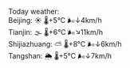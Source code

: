 Today weather:  
Beijing: ☀️   🌡️+5°C 🌬️↓4km/h  
Tianjin: 🌫  🌡️+6°C 🌬️↘11km/h  
Shijiazhuang: ⛅️  🌡️+8°C 🌬️↓6km/h  
Tangshan: 🌦   🌡️+5°C 🌬️↓7km/h  
